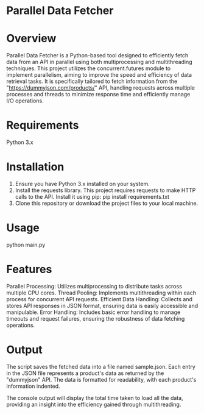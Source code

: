 # Parallel Data Fetcher

# Overview
Parallel Data Fetcher is a Python-based tool designed to efficiently fetch data from an API in parallel using both multiprocessing and multithreading techniques. This project utilizes the concurrent.futures module to implement parallelism, aiming to improve the speed and efficiency of data retrieval tasks. It is specifically tailored to fetch information from the "https://dummyjson.com/products/" API, handling requests across multiple processes and threads to minimize response time and efficiently manage I/O operations.

# Requirements
Python 3.x

# Installation
1. Ensure you have Python 3.x installed on your system.
2. Install the requests library. This project requires requests to make HTTP calls to the API. Install it using pip:
pip install requirements.txt
3. Clone this repository or download the project files to your local machine.

# Usage
python main.py

# Features
Parallel Processing: Utilizes multiprocessing to distribute tasks across multiple CPU cores.
Thread Pooling: Implements multithreading within each process for concurrent API requests.
Efficient Data Handling: Collects and stores API responses in JSON format, ensuring data is easily accessible and manipulable.
Error Handling: Includes basic error handling to manage timeouts and request failures, ensuring the robustness of data fetching operations.

# Output
The script saves the fetched data into a file named sample.json. Each entry in the JSON file represents a product's data as returned by the "dummyjson" API. The data is formatted for readability, with each product's information indented.

The console output will display the total time taken to load all the data, providing an insight into the efficiency gained through multithreading.
